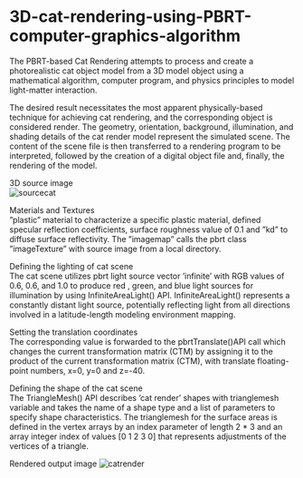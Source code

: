 # 3D-cat-rendering-using-PBRT-computer-graphics-algorithm
The PBRT-based Cat Rendering attempts to process and create a photorealistic cat object model from a 3D model object using a mathematical algorithm, computer program, and physics principles to model light-matter interaction.

The desired result necessitates the most apparent physically-based technique for achieving cat rendering, and the corresponding object is considered render.
The geometry, orientation, background, illumination, and shading details of the cat render model represent the simulated scene. The content of the scene file is then transferred to a rendering program to be interpreted, followed by the creation of a digital object file and, finally, the rendering of the model.

3D source image <br />
![sourcecat](https://user-images.githubusercontent.com/22916069/190535459-82298e6c-4c1c-4b5d-b77b-eef6d4c595b2.jpg)

Materials and Textures <br />
”plastic” material to characterize a specific plastic material, defined specular reflection coefficients, surface roughness value of 0.1 and ”kd” to diffuse surface reflectivity. The ”imagemap” calls the pbrt class ”imageTexture” with source image from a local directory.

Defining the lighting of cat scene <br />
The cat scene utilizes pbrt light source vector ’infinite’ with RGB values of 0.6, 0.6, and 1.0 to
produce red , green, and blue light sources for illumination by using InfiniteAreaLight() API.
InfiniteAreaLight() represents a constantly distant light source, potentially reflecting light from all
directions involved in a latitude-length modeling environment mapping.

Setting the translation coordinates <br />
The corresponding value is forwarded to the pbrtTranslate()API call which changes the current
transformation matrix (CTM) by assigning it to the product of the current transformation matrix
(CTM), with translate floating-point numbers, x=0, y=0 and z=-40.

Defining the shape of the cat scene <br />
The TriangleMesh() API describes ’cat render’ shapes with trianglemesh variable and takes the
name of a shape type and a list of parameters to specify shape characteristics. The trianglemesh
for the surface areas is defined in the vertex arrays by an index parameter of length 2 * 3 and an
array integer index of values [0 1 2 3 0] that represents adjustments of the vertices of a triangle.

Rendered output image
![catrender](https://user-images.githubusercontent.com/22916069/190535774-71bfa686-e548-4914-b6a9-d4b7c26fbf5b.png)
